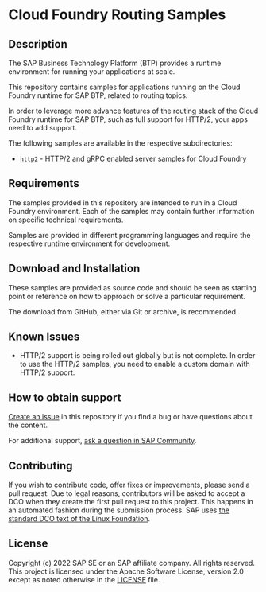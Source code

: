 <!--- Register repository https://api.reuse.software/register, then add REUSE badge:
[![REUSE status](https://api.reuse.software/badge/github.com/SAP-samples/REPO-NAME)](https://api.reuse.software/info/github.com/SAP-samples/REPO-NAME)
-->

# Cloud Foundry Routing Samples

## Description

The SAP Business Technology Platform (BTP) provides a runtime environment for running your applications at scale.

This repository contains samples for applications running on the Cloud Foundry runtime for SAP BTP, related to routing topics.

In order to leverage more advance features of the routing stack of the Cloud Foundry runtime for SAP BTP, such as full support for HTTP/2, your apps need to add support.

The following samples are available in the respective subdirectories:

* [`http2`](http2/README.md) - HTTP/2 and gRPC enabled server samples for Cloud Foundry

## Requirements

The samples provided in this repository are intended to run in a Cloud Foundry environment. Each of the samples may contain further information on specific technical requirements.

Samples are provided in different programming languages and require the respective runtime environment for development.
## Download and Installation

These samples are provided as source code and should be seen as starting point or reference on how to approach or solve a particular requirement.

The download from GitHub, either via Git or archive, is recommended.

## Known Issues

- HTTP/2 support is being rolled out globally but is not complete. In order to use the HTTP/2 samples, you need to enable a custom domain with HTTP/2 support. 
  <!-- todo link to the blog post about that! -->

## How to obtain support
[Create an issue](https://github.com/SAP-samples/cf-routing-samples/issues) in this repository if you find a bug or have questions about the content.
 
For additional support, [ask a question in SAP Community](https://answers.sap.com/questions/ask.html).

## Contributing
If you wish to contribute code, offer fixes or improvements, please send a pull request. Due to legal reasons, contributors will be asked to accept a DCO when they create the first pull request to this project. This happens in an automated fashion during the submission process. SAP uses [the standard DCO text of the Linux Foundation](https://developercertificate.org/).

## License
Copyright (c) 2022 SAP SE or an SAP affiliate company. All rights reserved. This project is licensed under the Apache Software License, version 2.0 except as noted otherwise in the [LICENSE](LICENSES/Apache-2.0.txt) file.
